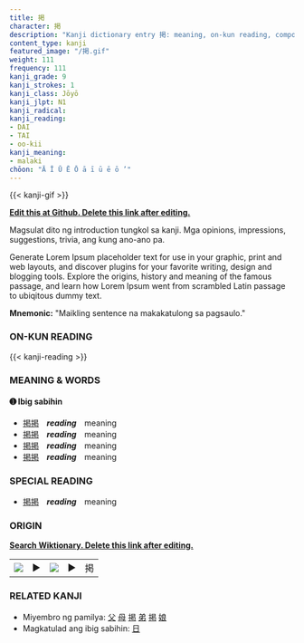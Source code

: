 ```yaml
---
title: 掲
character: 掲
description: "Kanji dictionary entry 掲: meaning, on-kun reading, compounds, origin, related kanji"
content_type: kanji
featured_image: "/掲.gif"
weight: 111
frequency: 111
kanji_grade: 9
kanji_strokes: 1
kanji_class: Jōyō
kanji_jlpt: N1
kanji_radical: 
kanji_reading: 
- DAI
- TAI
- oo-kii
kanji_meaning:
- malaki
chōon: "Ā Ī Ū Ē Ō ā ī ū ē ō ’"
---
```

[//]: # (Don't edit the line below. Kanji animated GIF code is automatically generated.)
{{< kanji-gif >}}

[//]: # (Edit below this line.)

**[Edit this at Github. Delete this link after editing.](https://github.com/tim0g/tim/tree/main/content/kanji/掲/index.md)**

Magsulat dito ng introduction tungkol sa kanji. Mga opinions, impressions, suggestions, trivia, ang kung ano-ano pa.

Generate Lorem Ipsum placeholder text for use in your graphic, print and web layouts, and discover plugins for your favorite writing, design and blogging tools. Explore the origins, history and meaning of the famous passage, and learn how Lorem Ipsum went from scrambled Latin passage to ubiqitous dummy text.
 
**Mnemonic:** "Maikling sentence na makakatulong sa pagsaulo."

### ON-KUN READING

[//]: # (Don't edit the line below. ON-KUN READING code is automatically generated.)
{{< kanji-reading >}}

### MEANING & WORDS

#### ➊ **Ibig sabihin**
  - [掲](../掲)[掲](../掲)　***reading***　meaning
  - [掲](../掲)[掲](../掲)　***reading***　meaning
  - [掲](../掲)[掲](../掲)　***reading***　meaning
  - [掲](../掲)[掲](../掲)　***reading***　meaning

### SPECIAL READING
  - [掲](../掲)[掲](../掲)　***reading***　meaning

### ORIGIN

**[Search Wiktionary. Delete this link after editing.](https://wiktionary.org/wiki/掲)**
<table class="kanji-table"><tr><td>
<img src="60px-掲-bronze.svg.png">
</td><td>▶</td><td>
<img src="60px-掲-oracle.svg.png">
</td><td>▶</td>
<td class="kanji-origin">掲</td>
</tr></table>

### RELATED KANJI
- Miyembro ng pamilya: [父](../父) [母](../母) [掲](../掲) [弟](../弟) [掲](../掲) [娘](../娘)
- Magkatulad ang ibig sabihin: [日](../日)
